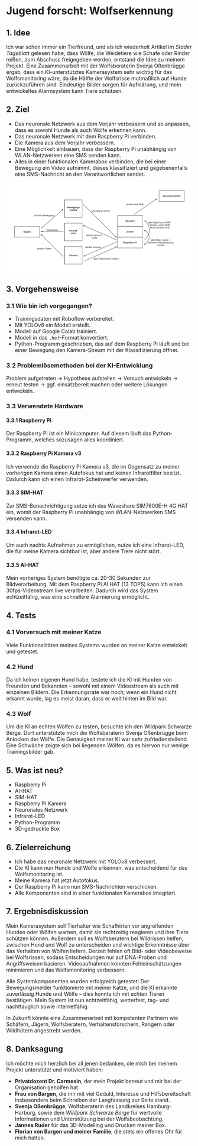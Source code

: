 # Jugend forscht: Wolfserkennung

## 1. Idee
Ich war schon immer ein Tierfreund, und als ich wiederholt Artikel im *Stader Tageblatt* gelesen habe, dass Wölfe, die Weidetiere wie Schafe oder Rinder reißen, zum Abschuss freigegeben werden, entstand die Idee zu meinem Projekt. Eine Zusammenarbeit mit der Wolfsberaterin Svenja Oßenbrügge ergab, dass ein KI-unterstütztes Kamerasystem sehr wichtig für das Wolfsmonitoring wäre, da die Hälfte der Wolfsrisse mutmaßlich auf Hunde zurückzuführen sind. Eindeutige Bilder sorgen für Aufklärung, und mein entwickeltes Alarmsystem kann Tiere schützen.

## 2. Ziel
- Das neuronale Netzwerk aus dem Vorjahr verbessern und so anpassen, dass es sowohl Hunde als auch Wölfe erkennen kann.
- Das neuronale Netzwerk mit dem Raspberry Pi verbinden.
- Die Kamera aus dem Vorjahr verbessern.
- Eine Möglichkeit einbauen, dass der Raspberry Pi unabhängig von WLAN-Netzwerken eine SMS senden kann.
- Alles in einer funktionalen Kamerabox verbinden, die bei einer Bewegung ein Video aufnimmt, dieses klassifiziert und gegebenenfalls eine SMS-Nachricht an den Verantwortlichen sendet.

![Blockschaltbild](Blockschaltbild.png)

## 3. Vorgehensweise
### 3.1 Wie bin ich vorgegangen?
- Trainingsdaten mit Roboflow vorbereitet.
- Mit YOLOv8 ein Modell erstellt.
- Modell auf Google Colab trainiert.
- Modell in das `.hef`-Format konvertiert.
- Python-Programm geschrieben, das auf dem Raspberry Pi läuft und bei einer Bewegung den Kamera-Stream mit der Klassifizierung öffnet.

### 3.2 Problemlösemethoden bei der KI-Entwicklung
Problem aufgetreten → Hypothese aufstellen → Versuch entwickeln → erneut testen → ggf. einsatzbereit machen oder weitere Lösungen entwickeln.

### 3.3 Verwendete Hardware
#### 3.3.1 Raspberry Pi
Der Raspberry Pi ist ein Minicomputer. Auf diesem läuft das Python-Programm, welches sozusagen alles koordiniert.

#### 3.3.2 Raspberry Pi Kamera v3
Ich verwende die Raspberry Pi Kamera v3, die im Gegensatz zu meiner vorherigen Kamera einen Autofokus hat und keinen Infrarotfilter besitzt. Dadurch kann ich einen Infrarot-Scheinwerfer verwenden.

#### 3.3.3 SIM-HAT
Zur SMS-Benachrichtigung setze ich das Waveshare SIM7600E-H 4G HAT ein, womit der Raspberry Pi unabhängig von WLAN-Netzwerken SMS versenden kann.

#### 3.3.4 Infrarot-LED
Um auch nachts Aufnahmen zu ermöglichen, nutze ich eine Infrarot-LED, die für meine Kamera sichtbar ist, aber andere Tiere nicht stört.

#### 3.3.5 AI-HAT
Mein vorheriges System benötigte ca. 20-30 Sekunden zur Bildverarbeitung. Mit dem Raspberry Pi AI HAT (13 TOPS) kann ich einen 30fps-Videostream live verarbeiten. Dadurch wird das System echtzeitfähig, was eine schnellere Alarmierung ermöglicht.

## 4. Tests
### 4.1 Vorversuch mit meiner Katze
Viele Funktionalitäten meines Systems wurden an meiner Katze entwickelt und getestet.

### 4.2 Hund
Da ich keinen eigenen Hund habe, testete ich die KI mit Hunden von Freunden und Bekannten – sowohl mit einem Videostream als auch mit einzelnen Bildern. Die Erkennungsrate war hoch; wenn ein Hund nicht erkannt wurde, lag es meist daran, dass er weit hinten im Bild war.

### 4.3 Wolf
Um die KI an echten Wölfen zu testen, besuchte ich den Wildpark Schwarze Berge. Dort unterstützte mich die Wolfsberaterin Svenja Oßenbrügge beim Anlocken der Wölfe. Die Genauigkeit meiner KI war sehr zufriedenstellend. Eine Schwäche zeigte sich bei liegenden Wölfen, da es hiervon nur wenige Trainingsbilder gab.

## 5. Was ist neu?
- Raspberry Pi
- AI-HAT
- SIM-HAT
- Raspberry Pi Kamera
- Neuronales Netzwerk
- Infrarot-LED
- Python-Programm
- 3D-gedruckte Box

## 6. Zielerreichung
- Ich habe das neuronale Netzwerk mit YOLOv8 verbessert.
- Die KI kann nun Hunde und Wölfe erkennen, was entscheidend für das Wolfsmonitoring ist.
- Meine Kamera hat jetzt Autofokus.
- Der Raspberry Pi kann nun SMS-Nachrichten verschicken.
- Alle Komponenten sind in einer funktionalen Kamerabox integriert.

## 7. Ergebnisdiskussion
Mein Kamerasystem soll Tierhalter wie Schafhirten vor angreifenden Hunden oder Wölfen warnen, damit sie rechtzeitig reagieren und ihre Tiere schützen können. Außerdem soll es Wolfsberatern bei Wildrissen helfen, zwischen Hund und Wolf zu unterscheiden und wichtige Erkenntnisse über das Verhalten von Wölfen liefern. Derzeit fehlen oft Bild- oder Videobeweise bei Wolfsrissen, sodass Entscheidungen nur auf DNA-Proben und Angriffsweisen basieren. Videoaufnahmen könnten Fehleinschätzungen minimieren und das Wolfsmonitoring verbessern. 

Alle Systemkomponenten wurden erfolgreich getestet: Der Bewegungsmelder funktionierte mit meiner Katze, und die KI erkannte zuverlässig Hunde und Wölfe – dies konnte ich mit echten Tieren bestätigen. Mein System ist nun echtzeitfähig, wetterfest, tag- und nachttauglich sowie internetfähig. 

In Zukunft könnte eine Zusammenarbeit mit kompetenten Partnern wie Schäfern, Jägern, Wolfsberatern, Verhaltensforschern, Rangern oder Wildhütern angestrebt werden.

## 8. Danksagung
Ich möchte mich herzlich bei all jenen bedanken, die mich bei meinem Projekt unterstützt und motiviert haben:
- **Privatdozent Dr. Carmesin**, der mein Projekt betreut und mir bei der Organisation geholfen hat.
- **Frau von Bargen**, die mir mit viel Geduld, Interesse und Hilfsbereitschaft insbesondere beim Schreiben der Langfassung zur Seite stand.
- **Svenja Oßenbrügge**, Wolfsberaterin des Landkreises Hamburg-Harburg, sowie dem *Wildpark Schwarze Berge* für wertvolle Informationen und Unterstützung bei der Wolfsbeobachtung.
- **Jannes Ruder** für das 3D-Modelling und Drucken meiner Box.
- **Florian von Bargen und meiner Familie**, die stets ein offenes Ohr für mich hatten.
